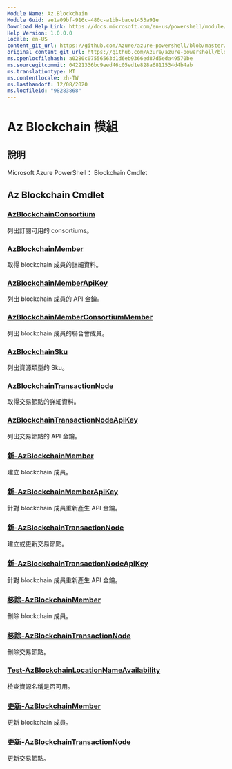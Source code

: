 ```yaml
---
Module Name: Az.Blockchain
Module Guid: ae1a09bf-916c-480c-a1bb-bace1453a91e
Download Help Link: https://docs.microsoft.com/en-us/powershell/module/az.blockchain
Help Version: 1.0.0.0
Locale: en-US
content_git_url: https://github.com/Azure/azure-powershell/blob/master/src/Blockchain/help/Az.Blockchain.md
original_content_git_url: https://github.com/Azure/azure-powershell/blob/master/src/Blockchain/help/Az.Blockchain.md
ms.openlocfilehash: a0280c07556563d1d6eb9366ed87d5eda49570be
ms.sourcegitcommit: 04221336bc9eed46c05ed1e828a6811534d4b4ab
ms.translationtype: MT
ms.contentlocale: zh-TW
ms.lasthandoff: 12/08/2020
ms.locfileid: "98283868"
---
```

# Az Blockchain 模組
## 說明
Microsoft Azure PowerShell： Blockchain Cmdlet

## Az Blockchain Cmdlet
### [AzBlockchainConsortium](Get-AzBlockchainConsortium.md)
列出訂閱可用的 consortiums。

### [AzBlockchainMember](Get-AzBlockchainMember.md)
取得 blockchain 成員的詳細資料。

### [AzBlockchainMemberApiKey](Get-AzBlockchainMemberApiKey.md)
列出 blockchain 成員的 API 金鑰。

### [AzBlockchainMemberConsortiumMember](Get-AzBlockchainMemberConsortiumMember.md)
列出 blockchain 成員的聯合會成員。

### [AzBlockchainSku](Get-AzBlockchainSku.md)
列出資源類型的 Sku。

### [AzBlockchainTransactionNode](Get-AzBlockchainTransactionNode.md)
取得交易節點的詳細資料。

### [AzBlockchainTransactionNodeApiKey](Get-AzBlockchainTransactionNodeApiKey.md)
列出交易節點的 API 金鑰。

### [新-AzBlockchainMember](New-AzBlockchainMember.md)
建立 blockchain 成員。

### [新-AzBlockchainMemberApiKey](New-AzBlockchainMemberApiKey.md)
針對 blockchain 成員重新產生 API 金鑰。

### [新-AzBlockchainTransactionNode](New-AzBlockchainTransactionNode.md)
建立或更新交易節點。

### [新-AzBlockchainTransactionNodeApiKey](New-AzBlockchainTransactionNodeApiKey.md)
針對 blockchain 成員重新產生 API 金鑰。

### [移除-AzBlockchainMember](Remove-AzBlockchainMember.md)
刪除 blockchain 成員。

### [移除-AzBlockchainTransactionNode](Remove-AzBlockchainTransactionNode.md)
刪除交易節點。

### [Test-AzBlockchainLocationNameAvailability](Test-AzBlockchainLocationNameAvailability.md)
檢查資源名稱是否可用。

### [更新-AzBlockchainMember](Update-AzBlockchainMember.md)
更新 blockchain 成員。

### [更新-AzBlockchainTransactionNode](Update-AzBlockchainTransactionNode.md)
更新交易節點。

